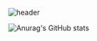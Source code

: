 ![header](https://capsule-render.vercel.app/api?type=waving&color=auto&height=300&section=header&text=안녕하세요%20render&fontSize=90)


![Anurag's GitHub stats](https://github-readme-stats.vercel.app/api?username=980pro&theme=radical&show_icons=true)

